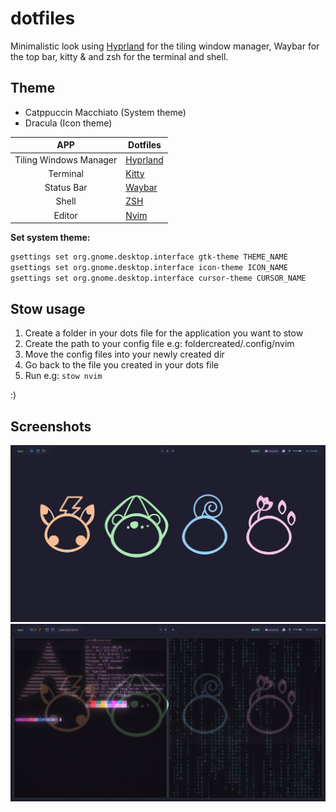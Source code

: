 # dotfiles

Minimalistic look using [Hyprland](https://hyprland.org/) for the tiling window manager, Waybar for the top bar, kitty & and zsh for the terminal and shell.

## Theme 

- Catppuccin Macchiato (System theme)
- Dracula (Icon theme)

|APP | Dotfiles |
|:---:|-----------| 
| Tiling Windows Manager| [Hyprland](https://github.com/JanSolo1/dotfiles/tree/main/hyprland/.config/hypr) |
| Terminal | [Kitty](https://github.com/JanSolo1/dotfiles/tree/main/kitty/.config/kitty) |
| Status Bar| [Waybar](https://github.com/JanSolo1/dotfiles/tree/main/waybar/.config/waybar) |
| Shell | [ZSH](https://github.com/JanSolo1/dotfiles/tree/main/zshrc) |
| Editor  | [Nvim](https://github.com/JanSolo1/dotfiles/tree/main/nvim) |

**Set system theme:**

```bash
gsettings set org.gnome.desktop.interface gtk-theme THEME_NAME
gsettings set org.gnome.desktop.interface icon-theme ICON_NAME
gsettings set org.gnome.desktop.interface cursor-theme CURSOR_NAME
```

## Stow usage 
1. Create a folder in your dots file for the application you want to stow 
2. Create the path to your config file e.g: foldercreated/.config/nvim
3. Move the config files into your newly created dir
4. Go back to the file you created in your dots file 
5. Run e.g: `stow nvim`

:)

## Screenshots 
![screenshot1](screenshot1.png)
![screenshot2](screenshot2.png)
